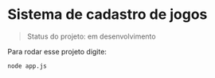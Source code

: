 <h1> Sistema de cadastro de jogos</h1>

> Status do projeto: em desenvolvimento

Para rodar esse projeto digite:
```
node app.js
```
